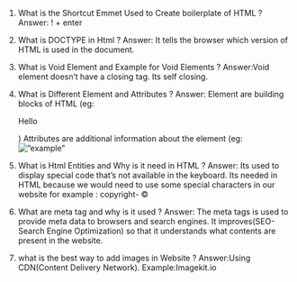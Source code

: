 1.	What is the Shortcut Emmet Used to Create boilerplate of HTML ? 
Answer: ! + enter

2.	What is DOCTYPE in Html ?
Answer: It tells the browser which version of HTML is used in the document. 

3.	What is Void Element and Example for Void Elements ? 
Answer:Void element doesn’t have a closing tag. Its self closing.

4.	What is Different Element and Attributes ? 
Answer: Element are building blocks of HTML (eg:<p>Hello</p>)
               Attributes are additional information about the element
(eg:<img src=”car.jpg” alt=”example”>

5.	What is Html Entities and Why is it need in HTML ? 
Answer: Its used to display special code that’s not available in the keyboard.
Its needed in HTML because we would need to use some special characters in our website for example : copyright- &copy;

6.	What are meta tag and why is it used ?
Answer: The meta tags is used to provide meta data to browsers and search engines.
It improves(SEO-Search Engine Optimization) so that it understands what contents are present in the website.

7.	what is the best way to add images in Website ?
Answer:Using CDN(Content Delivery Network). Example:Imagekit.io
